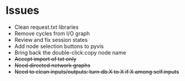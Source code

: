 # Issues 

- Clean request.txt libraries
- Remove cycles from I/O graph
- Review and fix session states
- Add node selection buttons to pyvis
- Bring back the double-click:copy node name
- ~~Accept import of txt only~~
- ~~Need directed network graphs~~
- ~~Need to clean inputs/outputs: turn db.X to X if X among self.inputs~~